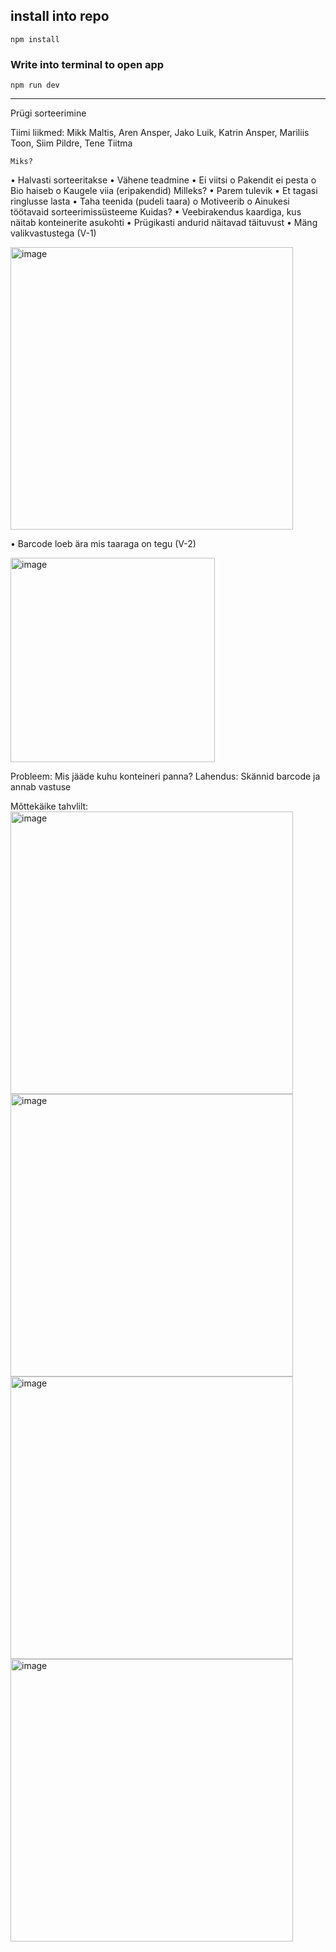 ## install into repo

```
npm install
```

### Write into terminal to open app

```
npm run dev
```

--------------------------------------------------

Prügi sorteerimine

Tiimi liikmed: Mikk Maltis, Aren Ansper, Jako Luik, Katrin Ansper, Mariliis Toon, Siim Pildre, Tene Tiitma

	Miks? 
•	Halvasti sorteeritakse
•	Vähene teadmine
•	Ei viitsi 
o	Pakendit ei pesta
o	Bio haiseb
o	Kaugele viia (eripakendid)
Milleks? 
•	Parem tulevik
•	Et tagasi ringlusse lasta
•	Taha teenida (pudeli taara)
o	Motiveerib 
o	Ainukesi töötavaid sorteerimissüsteeme
Kuidas?
•	Veebirakendus kaardiga, kus näitab konteinerite asukohti
•	Prügikasti andurid näitavad täituvust
•	Mäng valikvastustega (V-1)

<img width="452" alt="image" src="https://github.com/MikkMaltis/2023-9.20.2023-projekt/assets/113007373/3228bf03-7f73-47ea-a76e-70bfd2cbc854">

•	Barcode loeb ära mis taaraga on tegu (V-2)

<img width="327" alt="image" src="https://github.com/MikkMaltis/2023-9.20.2023-projekt/assets/113007373/9ce946f6-97d2-4e1a-91ba-33b4162da68b">

Probleem: 
	Mis jääde kuhu konteineri panna?
Lahendus: 
	Skännid barcode ja annab vastuse

Mõttekäike tahvlilt:
<img width="452" alt="image" src="https://github.com/MikkMaltis/2023-9.20.2023-projekt/assets/113007373/d9d3ba4e-7710-4b6f-9b9c-d8c804abbba6">
<img width="452" alt="image" src="https://github.com/MikkMaltis/2023-9.20.2023-projekt/assets/113007373/7404bc37-b8bd-4970-b96a-edc1945e0d16">
<img width="452" alt="image" src="https://github.com/MikkMaltis/2023-9.20.2023-projekt/assets/113007373/b5356dd3-af58-4f84-8e8d-cb49d71786c6">
<img width="452" alt="image" src="https://github.com/MikkMaltis/2023-9.20.2023-projekt/assets/113007373/cd9e9651-bd78-45af-8c89-481f49b385a6">

